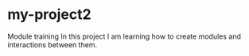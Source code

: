 # my-project2
Module training
In this project I am learning how to create modules and interactions between them.
